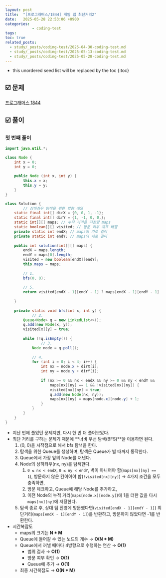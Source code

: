 ```yaml
---
layout: post
title:  "[프로그래머스/1844] 게임 맵 최단거리2"
date:   2025-05-28 22:53:06 +0900
categories: 
            - coding-test
tags:        
toc: true
related_posts:
  - study/_posts/coding-test/2025-04-30-coding-test.md
  - study/_posts/coding-test/2025-05-13-coding-test.md
  - study/_posts/coding-test/2025-05-28-coding-test.md
---
```

* this unordered seed list will be replaced by the toc
{:toc}

## ☑️ 문제

[프로그래머스 1844](https://school.programmers.co.kr/learn/courses/30/lessons/1844)

## ☑️ 풀이

### 첫 번째 풀이

```java
import java.util.*;

class Node {
    int x = 0;
    int y = 0;
    
    public Node (int x, int y) {
        this.x = x;
        this.y = y;
    }
}

class Solution {
		// 상하좌우 탐색을 위한 방향 배열
    static final int[] dirX = {0, 0, 1, -1};
    static final int[] dirY = {1, -1, 0, 0,};
    static int[][] maps; // 누적 거리를 저장할 maps
    static boolean[][] visited; // 방문 여부 체크 배열
    private static int endX; // maps의 가로 길이
    private static int endY; // maps의 세로 길이
    
    public int solution(int[][] maps) {
        endX = maps.length; 
        endY = maps[0].length;
        visited = new boolean[endX][endY];
        this.maps = maps;
        
        // 1. 
        bfs(0, 0); 
        
        // 5.
        return visited[endX - 1][endY - 1] ? maps[endX - 1][endY - 1] : -1;
    
    }
    
    private static void bfs(int x, int y) {
		    // 2. 
        Queue<Node> q = new LinkedList<>();
        q.add(new Node(x, y)); 
        visited[x][y] = true;
        
        while (!q.isEmpty()) {
		        // 3.
            Node node = q.poll();
           
            // 4.
            for (int i = 0; i < 4; i++) {
                int nx = node.x + dirX[i];
                int ny = node.y + dirY[i];
                
                if (nx >= 0 && nx < endX && ny >= 0 && ny < endY && 
                    maps[nx][ny] == 1 && !visited[nx][ny]) {
                    visited[nx][ny] = true;
                    q.add(new Node(nx, ny));
                    maps[nx][ny] = maps[node.x][node.y] + 1; 
                }
            }
        }
    }
}
```

- 지난 번에 풀었던 문제지만, 다시 한 번 더 풀어보았다.
- 최단 거리를 구하는 문제기 때문에 **너비 우선 탐색(BFS)**을 이용하면 된다.
    1. (0, 0)을 시작점으로 해서 bfs 탐색을 한다.
    2. 탐색을 위한 Queue를 생성하며, 탐색은 Queue가 빌 때까지 동작한다.
    3. Queue에서 가장 앞의 Node를 꺼낸다.
    4. Node의 상하좌우(nx, ny)를 탐색한다. 
        1. `0 ≤ nx < endX`, `0 ≤ ny < endY`, 벽이 아니어야 함(`maps[nx][ny] == 1`), 방문하지 않은 칸이어야 함(`!visited[nx][ny]`) → 4가지 조건을 모두 충족하면,
        2. 방문 체크하고, Queue에 해당 Node를 추가하고,
        3. 이전 Node의 누적 거리(`maps[node.x][node.y]`)에 1을 더한 값을 다시 `maps[nx][ny]`에 저장한다. 
    5. 탐색 종료 후, 상대 팀 진영에 방문했다면(`visited[endX - 1][endY - 1]`) 최단거리(`maps[endX - 1][endY - 1]`)를 반환하고, 방문하지 않았다면 -1를 반환한다.
- 시간복잡도
    - maps의 크기는 **N * M**
    - Queue에 들어갈 수 있는 노드의 개수 → **O(N * M)**
    - Queue에서 꺼낼 때마다 4방향으로 수행하는 연산 → **O(1)**
        - 범위 검사 → **O(1)**
        - 방문 여부 확인 → **O(1)**
        - Queue에 추가 → **O(1)**
    - 최종 시간복잡도 → **O(N * M)**